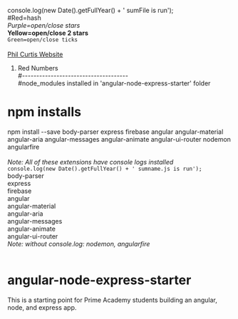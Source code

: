 console.log(new Date().getFullYear() + ' sumFile is run'); <br>
#Red=hash <br>
*Purple=open/close stars* <br>
**Yellow=open/close 2 stars** <br>
`Green=open/close ticks` <br>
<red> <br>
[Phil Curtis Website](http://philcurtis.io) <br>
1.  Red Numbers <br>
#------------------------------------- <br>
#node_modules installed in 'angular-node-express-starter' folder
# npm installs <br>
npm install --save body-parser express firebase angular angular-material angular-aria angular-messages angular-animate angular-ui-router nodemon angularfire <br>
 <br>
*Note:  All of these extensions have console logs installed* <br>
`console.log(new Date().getFullYear() + ' sumname.js is run');` <br>
body-parser <br>
express <br>
firebase <br>
angular <br>
angular-material <br>
angular-aria <br>
angular-messages <br>
angular-animate <br>
angular-ui-router <br>
*Note: without console.log: nodemon, angularfire* <br>
 <br>
# angular-node-express-starter <br>
This is a starting point for Prime Academy students building an angular, node, and express app. <br>
 <br>